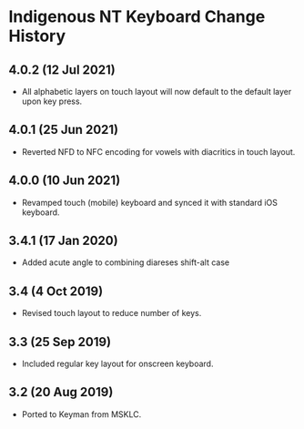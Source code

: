 Indigenous NT Keyboard Change History
=======================

4.0.2 (12 Jul 2021)
-----------------

* All alphabetic layers on touch layout will now default to the default layer upon key press.

4.0.1 (25 Jun 2021)
-----------------

* Reverted NFD to NFC encoding for vowels with diacritics in touch layout.

4.0.0 (10 Jun 2021)
-----------------

* Revamped touch (mobile) keyboard and synced it with standard iOS keyboard.

3.4.1 (17 Jan 2020)
-----------------

* Added acute angle to combining diareses shift-alt case

3.4 (4 Oct 2019)
-----------------

* Revised touch layout to reduce number of keys.

3.3 (25 Sep 2019)
-----------------

* Included regular key layout for onscreen keyboard.

3.2 (20 Aug 2019)
-----------------

* Ported to Keyman from MSKLC.

